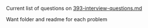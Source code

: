 Current list of questions on [393-interview-questions.md](./393-interview-questions.md)

Want folder and readme for each problem